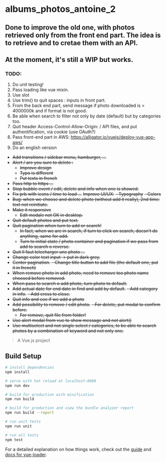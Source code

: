 # albums_photos_antoine_2

##  Done to improve the old one, with photos retrieved only from the front end part. The idea is to retrieve and to cretae them with an API.

## At the moment, it's still a WIP but works. 

### TODO:
1. Do unit testing!
2. Pass loading like vue mixin.
3. Use slot
4. Use trim() to quit spaces : inputs in front part. 
5. From the back end part, send message if photo downloaded is > 4000000k and if format is not good.
6. Be able when search to filter not only by date (default) but by categories too.
7. Quit header Access-Control-Allow-Origin: / API files, and put authentification, via cookie (use OAuth?)
8. Pass front-end part in AWS: https://alligator.io/vuejs/deploy-vue-app-aws/
9. Do an english version

- ~~Add transitions / sidebar menu, hamburger, ...~~
- ~~Alert / are you sure to delete :~~
  - ~~Improve design~~
  - ~~Typo is different~~
  - ~~Put texts in french~~
- ~~Pass http to https ...~~
- ~~Stop bubble event / edit, delete and info when one is showed.~~
- ~~Fix prb with icons / time to load ...~~
~~Improve UI/UX:~~
  ~~- Typography~~
  ~~- Colors~~
- ~~Bug: when we choose and delete photo (without add it really), 2nd time: text not reinitiate.~~
- ~~Make it responsive~~
  - ~~Edit modale not OK in desktop.~~
- ~~Quit default photos and put text.~~
- ~~Quit pagination when turn to add or search!~~
  - ~~In fact, when we are in search, if turn to click on search, doesn't do anything, same for add.~~
  - ~~Turn to initial state / photo container and pagination if we pass from add to search o reverse.~~
- ~~Quit Il faut telecharger une photo ...~~
- ~~Change color text input -> put in dark grey.~~
- ~~Center pagination.~~
~~- Change title button to add file (the default one, put it in french)~~
- ~~When remove photo in add photo, need to remove too photo name choosed before removed.~~
- ~~When pass to search o add photo, turn photo to default.~~
- ~~Add actual date for end date in find and add by default.~~
~~- Add category in info.~~
  ~~- Add cross to close.~~
- ~~Quit info and coe if we add a photo~~
- ~~Add possibility to remove / edit photo.~~
  ~~- For delete, put modal to confirm before.~~
  - ~~For remove, quit file from folder!~~
- ~~Use alert modal from vue to show message and not alert()~~
- ~~Use multiselect and not single select / categories, to be able to search photos by a combination of keyword and not only one.~~

> A Vue.js project

## Build Setup

``` bash
# install dependencies
npm install

# serve with hot reload at localhost:8080
npm run dev

# build for production with minification
npm run build

# build for production and view the bundle analyzer report
npm run build --report

# run unit tests
npm run unit

# run all tests
npm test
```

For a detailed explanation on how things work, check out the [guide](http://vuejs-templates.github.io/webpack/) and [docs for vue-loader](http://vuejs.github.io/vue-loader).
